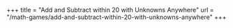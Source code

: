 +++
title = "Add and Subtract within 20 with Unknowns Anywhere"
url = "/math-games/add-and-subtract-within-20-with-unknowns-anywhere"
+++